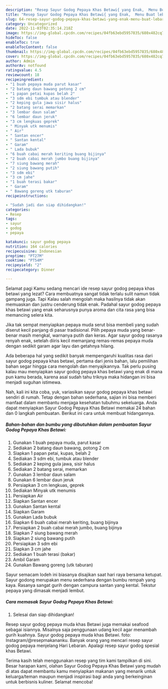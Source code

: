 ```yaml
---
description: "Resep Sayur Godog Pepaya Khas Betawi{ yang Enak,  Menu Buat lebaran"
title: "Resep Sayur Godog Pepaya Khas Betawi{ yang Enak,  Menu Buat lebaran"
slug: 64-resep-sayur-godog-pepaya-khas-betawi-yang-enak-menu-buat-lebaran
category: Uncategorized
date: 2022-11-03T02:35:14.218Z
image: https://img-global.cpcdn.com/recipes/04fb63ebd5957835/680x482cq70/sayur-godog-pepaya-khas-betawi-foto-resep-utama.jpg
hideToc: false
enableToc: true
enableTocContent: false
thumbnail: https://img-global.cpcdn.com/recipes/04fb63ebd5957835/680x482cq70/sayur-godog-pepaya-khas-betawi-foto-resep-utama.jpg
cover: https://img-global.cpcdn.com/recipes/04fb63ebd5957835/680x482cq70/sayur-godog-pepaya-khas-betawi-foto-resep-utama.jpg
author: Admin
authorAv: notfound
ratingvalue: 4.5
reviewcount: 18
recipeingredient:
- "1 buah pepaya muda parut kasar"
- "2 batang daun bawang potong 2 cm"
- "1 papan petai kupas belah 2"
- "3 sdm ebi tumbuk atau blender"
- "2 keping gula jawa sisir halus"
- "2 batang serai memarkan"
- "3 lembar daun salam"
- "6 lembar daun jeruk"
- "3 cm lengkuas geprek"
- " Minyak utk menumis"
- " Air"
- " Santan encer"
- " Santan kental"
- " Garam"
- " Lada bubuk"
- "6 buah cabai merah keriting buang bijinya"
- "2 buah cabai merah jumbo buang bijinya"
- "7 siung bawang merah"
- "2 siung bawang putih"
- "3 sdm ebi"
- "3 cm jahe"
- "1 buah terasi bakar"
- " Garam"
- " Bawang goreng utk taburan"
recipeinstructions:

- "Sudah jadi dan siap dihidangkan!"
categories:
- Resep
tags:
- sayur
- godog
- pepaya

katakunci: sayur godog pepaya 
nutrition: 164 calories
recipecuisine: Indonesian
preptime: "PT27M"
cooktime: "PT54M"
recipeyield: "2"
recipecategory: Dinner

---
```



Selamat pagi Kamu sedang mencari ide resep sayur godog pepaya khas betawi yang lezat? Cara membuatnya sangat tidak terlalu sulit namun tidak gampang juga. Tapi Kalau salah mengolah maka hasilnya tidak akan memuaskan dan justru cenderung tidak enak. Padahal sayur godog pepaya khas betawi yang enak seharusnya punya aroma dan cita rasa yang bisa memancing selera kita.


Jika tak sempat menyiapkan pepaya muda serut bisa membeli yang sudah diserut kecil panjang di pasar tradisional. Pilih pepaya muda yang benar-benar masih mengkal, warnanya putih dan keras. Agar sayur godog rasanya renyah enak, setelah diiris kecil memanjang remas-remas pepaya muda dengan sedikit garam agar layu dan getahnya hilang.

Ada beberapa hal yang sedikit banyak mempengaruhi kualitas rasa dari sayur godog pepaya khas betawi, pertama dari jenis bahan, lalu pemilihan bahan segar hingga cara mengolah dan menyajikannya. Tak perlu pusing kalau mau menyiapkan sayur godog pepaya khas betawi yang enak di mana pun kamu berada, karena asal sudah tahu triknya maka hidangan ini bisa menjadi suguhan istimewa.


Nah, kali ini kita coba, yuk, variasikan sayur godog pepaya khas betawi sendiri di rumah. Tetap dengan bahan sederhana, sajian ini bisa memberi manfaat dalam membantu menjaga kesehatan tubuhmu sekeluarga. Anda dapat menyiapkan Sayur Godog Pepaya Khas Betawi memakai 24 bahan dan 0 langkah pembuatan. Berikut ini cara untuk membuat hidangannya.

<!--inarticleads1-->

##### Bahan-bahan dan bumbu yang dibutuhkan dalam pembuatan Sayur Godog Pepaya Khas Betawi:

1. Gunakan 1 buah pepaya muda, parut kasar
1. Sediakan 2 batang daun bawang, potong 2 cm
1. Siapkan 1 papan petai, kupas, belah 2
1. Sediakan 3 sdm ebi, tumbuk atau blender
1. Sediakan 2 keping gula jawa, sisir halus
1. Sediakan 2 batang serai, memarkan
1. Gunakan 3 lembar daun salam
1. Gunakan 6 lembar daun jeruk
1. Persiapkan 3 cm lengkuas, geprek
1. Sediakan  Minyak utk menumis
1. Persiapkan  Air
1. Siapkan  Santan encer
1. Gunakan  Santan kental
1. Siapkan  Garam
1. Gunakan  Lada bubuk
1. Siapkan 6 buah cabai merah keriting, buang bijinya
1. Persiapkan 2 buah cabai merah jumbo, buang bijinya
1. Siapkan 7 siung bawang merah
1. Siapkan 2 siung bawang putih
1. Persiapkan 3 sdm ebi
1. Siapkan 3 cm jahe
1. Sediakan 1 buah terasi (bakar)
1. Ambil  Garam
1. Gunakan  Bawang goreng (utk taburan)


Sayur semacam lodeh ini biasanya disajikan saat hari raya bersama ketupat. Sayur godong merupakan menu sederhana dengan bumbu rempah yang kaya. Rasanya sangat gurih dengan campura santan yang kental. Tekstur pepaya yang dimasak menjadi lembut. 

<!--inarticleads2-->

##### Cara memasak Sayur Godog Pepaya Khas Betawi:


1. Selesai dan siap dihidangkan!

Resep sayur godog pepaya muda khas Betawi juga memakai seafood sebagai isiannya. Misalnya saja penggunaan udang kecil agar menambah gurih kuahnya. Sayur godog pepaya muda khas Betawi. foto: Instagram/@resepmakananku. Banyak orang yang mencari resep sayur godog pepaya menjelang Hari Lebaran. Apalagi resep sayur godog spesial khas Betawi. 

Terima kasih telah menggunakan resep yang tim kami tampilkan di sini. Besar harapan kami, olahan Sayur Godog Pepaya Khas Betawi yang mudah di atas dapat membantu kamu menyiapkan makanan yang menarik untuk keluarga/teman maupun menjadi inspirasi bagi anda yang berkeinginan untuk berbisnis kuliner. Selamat mencoba!
